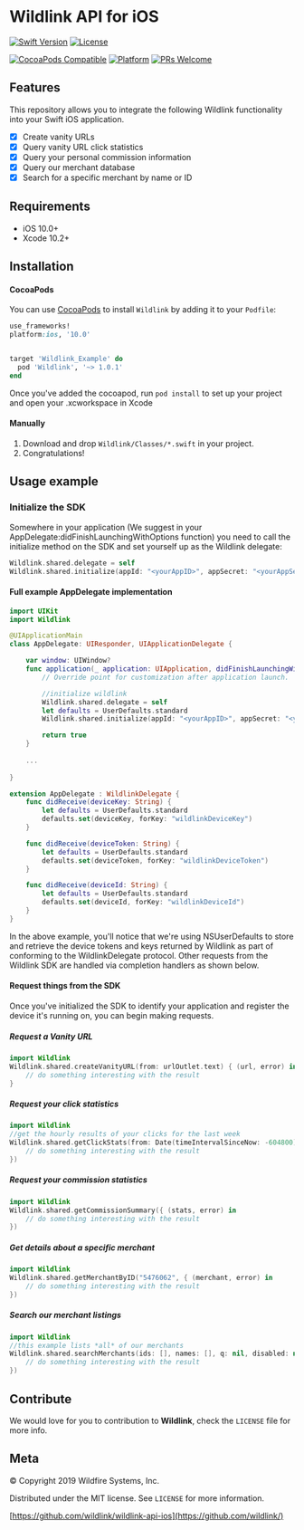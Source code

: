# Wildlink API for iOS
[![Swift Version][swift-image]][swift-url]
[![License][license-image]][license-url]
<!--[![Carthage compatible](https://img.shields.io/badge/Carthage-compatible-4BC51D.svg?style=flat)](https://github.com/Carthage/Carthage)-->
[![CocoaPods Compatible](https://img.shields.io/cocoapods/v/EZSwiftExtensions.svg)](https://img.shields.io/cocoapods/v/LFAlertController.svg)
[![Platform](https://img.shields.io/cocoapods/p/LFAlertController.svg?style=flat)](http://cocoapods.org/pods/LFAlertController)
[![PRs Welcome](https://img.shields.io/badge/PRs-welcome-brightgreen.svg?style=flat-square)](http://makeapullrequest.com)

## Features
This repository allows you to integrate the following Wildlink functionality into your Swift iOS application.

- [x] Create vanity URLs
- [x] Query vanity URL click statistics
- [x] Query your personal commission information
- [x] Query our merchant database
- [x] Search for a specific merchant by name or ID

## Requirements

- iOS 10.0+
- Xcode 10.2+

## Installation

#### CocoaPods
You can use [CocoaPods](http://cocoapods.org/) to install `Wildlink` by adding it to your `Podfile`:

```ruby
use_frameworks!
platform:ios, '10.0'


target 'Wildlink_Example' do
  pod 'Wildlink', '~> 1.0.1'
end
```

Once you've added the cocoapod, run `pod install` to set up your project and open your .xcworkspace in Xcode

#### Manually
1. Download and drop ```Wildlink/Classes/*.swift``` in your project.  
2. Congratulations!  

## Usage example

### Initialize the SDK
Somewhere in your application (We suggest in your AppDelegate:didFinishLaunchingWithOptions function) you need
to call the initialize method on the SDK and set yourself up as the Wildlink delegate:

```swift
Wildlink.shared.delegate = self
Wildlink.shared.initialize(appId: "<yourAppID>", appSecret: "<yourAppSecret", wildlinkDeviceToken: "<existingUserToken>", wildlinkDeviceKey: "<existingUserKey>")
```

#### Full example AppDelegate implementation

```swift
import UIKit
import Wildlink

@UIApplicationMain
class AppDelegate: UIResponder, UIApplicationDelegate {

    var window: UIWindow?
    func application(_ application: UIApplication, didFinishLaunchingWithOptions launchOptions: [UIApplication.LaunchOptionsKey: Any]?) -> Bool {
        // Override point for customization after application launch.

        //initialize wildlink
        Wildlink.shared.delegate = self
        let defaults = UserDefaults.standard
        Wildlink.shared.initialize(appId: "<yourAppID>", appSecret: "<yourAppSecret", wildlinkDeviceToken: defaults.string(forKey: "wildlinkDeviceToken"), wildlinkDeviceKey: defaults.string(forKey: "wildlinkDeviceKey"))

        return true
    }
    
    ...
    
}

extension AppDelegate : WildlinkDelegate {
    func didReceive(deviceKey: String) {
        let defaults = UserDefaults.standard
        defaults.set(deviceKey, forKey: "wildlinkDeviceKey")
    }

    func didReceive(deviceToken: String) {
        let defaults = UserDefaults.standard
        defaults.set(deviceToken, forKey: "wildlinkDeviceToken")
    }

    func didReceive(deviceId: String) {
        let defaults = UserDefaults.standard
        defaults.set(deviceId, forKey: "wildlinkDeviceId")
    }
}
```

In the above example, you'll notice that we're using NSUserDefaults to store and retrieve the device tokens and keys returned by Wildlink
as part of conforming to the WildlinkDelegate protocol. Other requests from the Wildlink SDK are handled via completion handlers as shown
below.

#### Request things from the SDK
Once you've initialized the SDK to identify your application and register the device it's running on, you can begin making requests. 

##### Request a Vanity URL
```swift
import Wildlink
Wildlink.shared.createVanityURL(from: urlOutlet.text) { (url, error) in
    // do something interesting with the result
}
```

##### Request your click statistics
```swift
import Wildlink
//get the hourly results of your clicks for the last week
Wildlink.shared.getClickStats(from: Date(timeIntervalSinceNow: -604800), with: .hour, completion: { (results, error) in
    // do something interesting with the result
})
```

##### Request your commission statistics
```swift
import Wildlink
Wildlink.shared.getCommissionSummary({ (stats, error) in
    // do something interesting with the result
})
```

##### Get details about a specific merchant
```swift
import Wildlink
Wildlink.shared.getMerchantByID("5476062", { (merchant, error) in
    // do something interesting with the result
})
```

##### Search our merchant listings
```swift
import Wildlink
//this example lists *all* of our merchants
Wildlink.shared.searchMerchants(ids: [], names: [], q: nil, disabled: nil, featured: true, sortBy: nil, sortOrder: nil, limit: nil, { (merchants, error) in
    // do something interesting with the result
})
```

## Contribute

We would love for you to contribution to **Wildlink**, check the ``LICENSE`` file for more info.

## Meta

© Copyright 2019 Wildfire Systems, Inc.

Distributed under the MIT license. See ``LICENSE`` for more information.

[https://github.com/wildlink/wildlink-api-ios](https://github.com/wildlink/)

[swift-image]:https://img.shields.io/badge/swift-5.0-orange.svg
[swift-url]: https://swift.org/
[license-image]: https://img.shields.io/badge/License-MIT-blue.svg
[license-url]: LICENSE
[travis-image]: https://img.shields.io/travis/dbader/node-datadog-metrics/master.svg?style=flat-square
[travis-url]: https://travis-ci.org/dbader/node-datadog-metrics
[codebeat-image]: https://codebeat.co/badges/c19b47ea-2f9d-45df-8458-b2d952fe9dad
[codebeat-url]: https://codebeat.co/projects/github-com-vsouza-awesomeios-com
